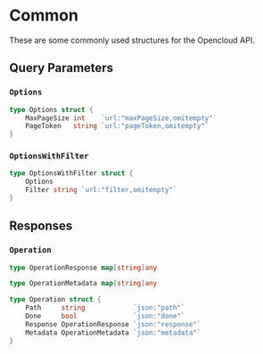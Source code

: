 # Common
These are some commonly used structures for the Opencloud API.

## Query Parameters
### `Options`
```go
type Options struct {
	MaxPageSize int    `url:"maxPageSize,omitempty"`
	PageToken   string `url:"pageToken,omitempty"`
}
```
### `OptionsWithFilter`
```go
type OptionsWithFilter struct {
	Options
	Filter string `url:"filter,omitempty"`
}
```

## Responses
### `Operation`
```go
type OperationResponse map[string]any

type OperationMetadata map[string]any

type Operation struct {
	Path     string            `json:"path"`
	Done     bool              `json:"done"`
	Response OperationResponse `json:"response"`
	Metadata OperationMetadata `json:"metadata"`
}
```